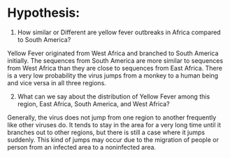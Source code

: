 # Hypothesis:

1. How similar or Different are yellow fever outbreaks in Africa compared to South America?

Yellow Fever originated from West Africa and branched to South America initially. The sequences from South America are more similar to sequences from West Africa than they are close to sequences from East Africa. There is a very low probability the virus jumps from a monkey to a human being and vice versa in all three regions.

2. What can we say about the distribution of Yellow Fever among this region, East Africa, South America, and West Africa?

Generally, the virus does not jump from one region to another frequently like other viruses do. It tends to stay in the area for a very long time until it branches out to other regions, but there is still a case where it jumps suddenly. This kind of  jumps may occur due to the migration of people or person from an infected area to a noninfected area.

